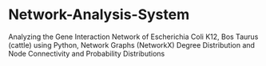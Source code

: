 # Network-Analysis-System
Analyzing the Gene Interaction Network of Escherichia Coli K12, Bos Taurus (cattle) using Python, Network Graphs (NetworkX) Degree Distribution and Node Connectivity and Probability Distributions


